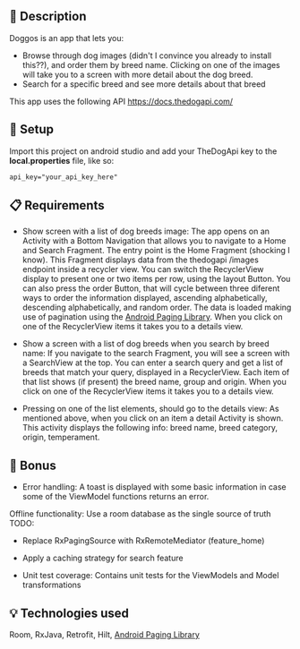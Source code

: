 ## :scroll: Description

Doggos is an app that lets you:
 - Browse through dog images (didn't I convince you already to install this??), and order them by breed name.  Clicking on one of the images will take you to a screen with more detail about the dog breed. 
 - Search for a specific breed and see more details about that breed

This app uses the following API https://docs.thedogapi.com/

## 👷 Setup

Import this project on android studio and add your TheDogApi key to the **local.properties** file, like so:

```
api_key="your_api_key_here"
```

## 📋 Requirements

- Show screen with a list of dog breeds image:
  The app opens on an Activity with a Bottom Navigation that allows you to navigate to a Home and Search Fragment. The entry point is the Home Fragment (shocking I know). 
  This Fragment displays data from the thedogapi /images endpoint inside a recycler view. You can switch the RecyclerView display to present one or two items per row, using the layout Button. You can also press the order Button, that will cycle between three diferent ways to order the information displayed, ascending alphabetically, descending alphabetically, and random order. The data is loaded making use of pagination using the [Android Paging Library](https://developer.android.com/topic/libraries/architecture/paging/v3-overview). When you click on one of the RecyclerView items it takes you to a details view.
  
- Show a screen with a list of dog breeds when you search by breed name:
  If you navigate to the search Fragment, you will see a screen with a SearchView at the top. You can enter a search query and get a list of breeds that match your query, displayed in a RecyclerView.
  Each item of that list shows (if present) the breed name, group and origin. When you click on one of the RecyclerView items it takes you to a details view.
  
- Pressing on one of the list elements, should go to the details view:
  As mentioned above, when you click on an item a detail Activity is shown. This activity displays the following info: breed name, breed category, origin, temperament.
  
  
## 🥇 Bonus

- Error handling:
  A toast is displayed with some basic information in case some of the ViewModel functions returns an error.
  
Offline functionality:
Use a room database as the single source of truth
TODO:
 - Replace RxPagingSource with RxRemoteMediator (feature_home)
 - Apply a caching strategy for search feature

- Unit test coverage:
 Contains unit tests for the ViewModels and Model transformations


## :bulb: Technologies used

Room, RxJava, Retrofit, Hilt, [Android Paging Library](https://developer.android.com/topic/libraries/architecture/paging/v3-overview)
